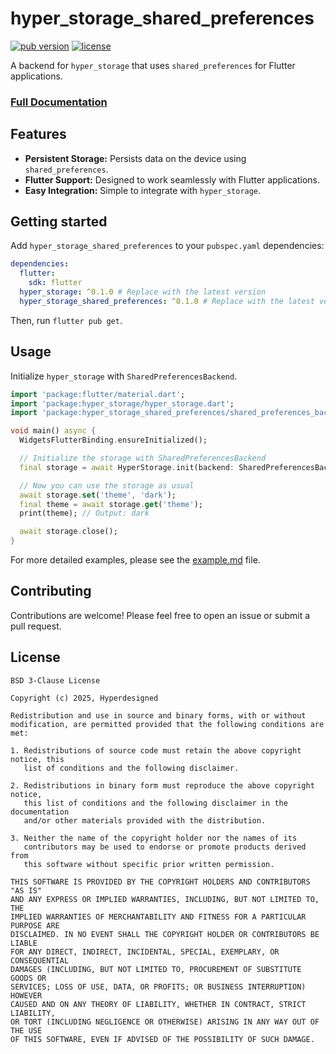 # hyper_storage_shared_preferences

[![pub version](https://img.shields.io/pub/v/hyper_storage_shared_preferences.svg)](https://pub.dev/packages/hyper_storage_shared_preferences)
[![license](https://img.shields.io/badge/license-MIT-blue.svg)](https://opensource.org/licenses/MIT)

A backend for `hyper_storage` that uses `shared_preferences` for Flutter applications.

### [Full Documentation](https://pub.dev/documentation/hyper_storage/latest)

## Features

-   **Persistent Storage:** Persists data on the device using `shared_preferences`.
-   **Flutter Support:** Designed to work seamlessly with Flutter applications.
-   **Easy Integration:** Simple to integrate with `hyper_storage`.

## Getting started

Add `hyper_storage_shared_preferences` to your `pubspec.yaml` dependencies:

```yaml
dependencies:
  flutter:
    sdk: flutter
  hyper_storage: ^0.1.0 # Replace with the latest version
  hyper_storage_shared_preferences: ^0.1.0 # Replace with the latest version
```

Then, run `flutter pub get`.

## Usage

Initialize `hyper_storage` with `SharedPreferencesBackend`.

```dart
import 'package:flutter/material.dart';
import 'package:hyper_storage/hyper_storage.dart';
import 'package:hyper_storage_shared_preferences/shared_preferences_backend.dart';

void main() async {
  WidgetsFlutterBinding.ensureInitialized();

  // Initialize the storage with SharedPreferencesBackend
  final storage = await HyperStorage.init(backend: SharedPreferencesBackend());

  // Now you can use the storage as usual
  await storage.set('theme', 'dark');
  final theme = await storage.get('theme');
  print(theme); // Output: dark

  await storage.close();
}
```

For more detailed examples, please see the [example.md](example.md) file.

## Contributing

Contributions are welcome! Please feel free to open an issue or submit a pull request.

## License

```
BSD 3-Clause License

Copyright (c) 2025, Hyperdesigned

Redistribution and use in source and binary forms, with or without
modification, are permitted provided that the following conditions are met:

1. Redistributions of source code must retain the above copyright notice, this
   list of conditions and the following disclaimer.

2. Redistributions in binary form must reproduce the above copyright notice,
   this list of conditions and the following disclaimer in the documentation
   and/or other materials provided with the distribution.

3. Neither the name of the copyright holder nor the names of its
   contributors may be used to endorse or promote products derived from
   this software without specific prior written permission.

THIS SOFTWARE IS PROVIDED BY THE COPYRIGHT HOLDERS AND CONTRIBUTORS "AS IS"
AND ANY EXPRESS OR IMPLIED WARRANTIES, INCLUDING, BUT NOT LIMITED TO, THE
IMPLIED WARRANTIES OF MERCHANTABILITY AND FITNESS FOR A PARTICULAR PURPOSE ARE
DISCLAIMED. IN NO EVENT SHALL THE COPYRIGHT HOLDER OR CONTRIBUTORS BE LIABLE
FOR ANY DIRECT, INDIRECT, INCIDENTAL, SPECIAL, EXEMPLARY, OR CONSEQUENTIAL
DAMAGES (INCLUDING, BUT NOT LIMITED TO, PROCUREMENT OF SUBSTITUTE GOODS OR
SERVICES; LOSS OF USE, DATA, OR PROFITS; OR BUSINESS INTERRUPTION) HOWEVER
CAUSED AND ON ANY THEORY OF LIABILITY, WHETHER IN CONTRACT, STRICT LIABILITY,
OR TORT (INCLUDING NEGLIGENCE OR OTHERWISE) ARISING IN ANY WAY OUT OF THE USE
OF THIS SOFTWARE, EVEN IF ADVISED OF THE POSSIBILITY OF SUCH DAMAGE.
```